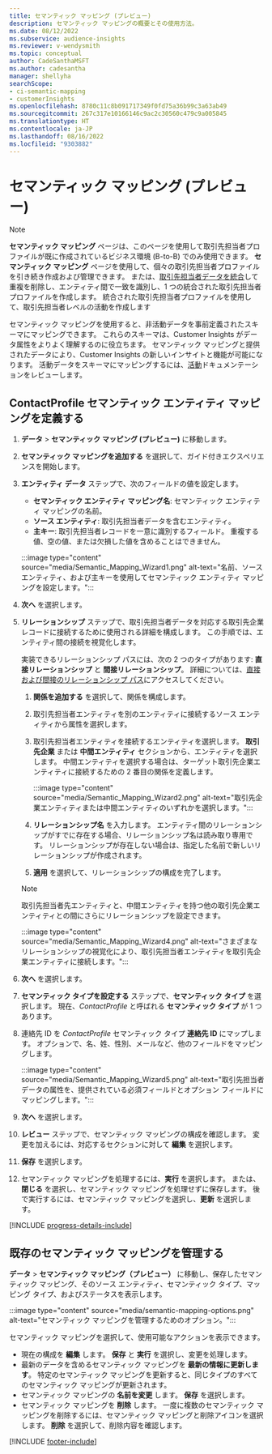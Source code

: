```yaml
---
title: セマンティック マッピング (プレビュー)
description: セマンティック マッピングの概要とその使用方法。
ms.date: 08/12/2022
ms.subservice: audience-insights
ms.reviewer: v-wendysmith
ms.topic: conceptual
author: CadeSanthaMSFT
ms.author: cadesantha
manager: shellyha
searchScope:
- ci-semantic-mapping
- customerInsights
ms.openlocfilehash: 8780c11c8b091717349f0fd75a36b99c3a63ab49
ms.sourcegitcommit: 267c317e10166146c9ac2c30560c479c9a005845
ms.translationtype: HT
ms.contentlocale: ja-JP
ms.lasthandoff: 08/16/2022
ms.locfileid: "9303882"
---
```

# <a name="semantic-mappings-preview"></a>セマンティック マッピング (プレビュー)

> [!NOTE]
> **セマンティック マッピング** ページは、このページを使用して取引先担当者プロファイルが既に作成されているビジネス環境 (B-to-B) でのみ使用できます。 **セマンティック マッピング** ページを使用して、個々の取引先担当者プロファイルを引き続き作成および管理できます。 または、[取引先担当者データを統合](data-unification-contacts.md)して重複を削除し、エンティティ間で一致を識別し、1 つの統合された取引先担当者プロファイルを作成します。 統合された取引先担当者プロファイルを使用して、取引先担当者レベルの活動を作成します

セマンティック マッピングを使用すると、非活動データを事前定義されたスキーマにマッピングできます。 これらのスキーマは、Customer Insights がデータ属性をよりよく理解するのに役立ちます。 セマンティック マッピングと提供されたデータにより、Customer Insights の新しいインサイトと機能が可能になります。 活動データをスキーマにマッピングするには、[活動](activities.md)ドキュメンテーションをレビューします。

## <a name="define-a-contactprofile-semantic-entity-mapping"></a>ContactProfile セマンティック エンティティ マッピングを定義する

1. **データ** > **セマンティック マッピング (プレビュー)** に移動します。

1. **セマンティック マッピングを追加する** を選択して、ガイド付きエクスペリエンスを開始します。

1. **エンティティ データ** ステップで、次のフィールドの値を設定します。

   - **セマンティック エンティティ マッピング名**: セマンティック エンティティ マッピングの名前。
   - **ソース エンティティ**: 取引先担当者データを含むエンティティ。
   - **主キー**: 取引先担当者レコードを一意に識別するフィールド。 重複する値、空の値、または欠損した値を含めることはできません。

   :::image type="content" source="media/Semantic_Mapping_Wizard1.png" alt-text="名前、ソース エンティティ、および主キーを使用してセマンティック エンティティ マッピングを設定します。":::

1. **次へ** を選択します。

1. **リレーションシップ** ステップで、取引先担当者データを対応する取引先企業レコードに接続するために使用される詳細を構成します。 この手順では、エンティティ間の接続を視覚化します。  

   実装できるリレーションシップ パスには、次の 2 つのタイプがあります: **直接リレーションシップ** と **間接リレーションシップ**。 詳細については、[直接および間接のリレーションシップ パス](relationships.md#relationship-paths)にアクセスしてください。

   1. **関係を追加する** を選択して、関係を構成します。
   1. 取引先担当者エンティティを別のエンティティに接続するソース エンティティから属性を選択します。
   1. 取引先担当者エンティティを接続するエンティティを選択します。 **取引先企業** または **中間エンティティ** セクションから、エンティティを選択します。 中間エンティティを選択する場合は、ターゲット取引先企業エンティティに接続するための 2 番目の関係を定義します。

      :::image type="content" source="media/Semantic_Mapping_Wizard2.png" alt-text="取引先企業エンティティまたは中間エンティティのいずれかを選択します。":::

   1. **リレーションシップ名** を入力します。 エンティティ間のリレーションシップがすでに存在する場合、リレーションシップ名は読み取り専用です。 リレーションシップが存在しない場合は、指定した名前で新しいリレーションシップが作成されます。
   1. **適用** を選択して、リレーションシップの構成を完了します。

   > [!NOTE]
   > 取引先担当者先エンティティと、中間エンティティを持つ他の取引先企業エンティティとの間にさらにリレーションシップを設定できます。
   
     :::image type="content" source="media/Semantic_Mapping_Wizard4.png" alt-text="さまざまなリレーションシップの視覚化により、取引先担当者エンティティを取引先企業エンティティに接続します。":::

1. **次へ** を選択します。

1. **セマンティック タイプを設定する** ステップで、**セマンティック タイプ** を選択します。 現在、*ContactProfile* と呼ばれる **セマンティック タイプ** が 1 つあります。

1. 連絡先 ID を *ContactProfile* セマンティック タイプ **連絡先 ID** にマップします。 オプションで、名、姓、性別、メールなど、他のフィールドをマッピングします。

   :::image type="content" source="media/Semantic_Mapping_Wizard5.png" alt-text="取引先担当者データの属性を、提供されている必須フィールドとオプション フィールドにマッピングします。":::

1. **次へ** を選択します。

1. **レビュー** ステップで、セマンティック マッピングの構成を確認します。 変更を加えるには、対応するセクションに対して **編集** を選択します。

1. **保存** を選択します。

1. セマンティック マッピングを処理するには、**実行** を選択します。 または、**閉じる** を選択し、セマンティック マッピングを処理せずに保存します。 後で実行するには、セマンティック マッピングを選択し、**更新** を選択します。

[!INCLUDE [progress-details-include](includes/progress-details-pane.md)]

## <a name="manage-existing-semantic-mappings"></a>既存のセマンティック マッピングを管理する

**データ** > **セマンティック マッピング（プレビュー）** に移動し、保存したセマンティック マッピング、そのソース エンティティ、セマンティック タイプ、マッピング タイプ、およびステータスを表示します。

:::image type="content" source="media/semantic-mapping-options.png" alt-text="セマンティック マッピングを管理するためのオプション。":::

セマンティック マッピングを選択して、使用可能なアクションを表示できます。
- 現在の構成を **編集** します。 **保存** と **実行** を選択し、変更を処理します。
- 最新のデータを含めるセマンティック マッピングを **最新の情報に更新します**。 特定のセマンティック マッピングを更新すると、同じタイプのすべてのセマンティック マッピングが更新されます。
- セマンティック マッピングの **名前を変更** します。 **保存** を選択します。
- セマンティック マッピングを **削除** します。 一度に複数のセマンティック マッピングを削除するには、セマンティック マッピングと削除アイコンを選択します。 **削除** を選択して、削除内容を確認します。

[!INCLUDE [footer-include](includes/footer-banner.md)]
